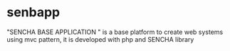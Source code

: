 senbapp
=======

"SENCHA BASE APPLICATION " is a base platform to create web systems using mvc pattern, it is developed with php and SENCHA library